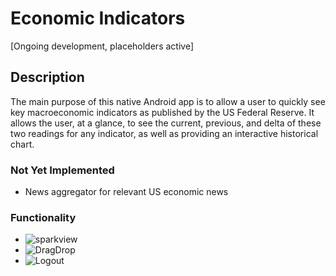 # Economic Indicators 
[Ongoing development, placeholders active]

## Description

The main purpose of this native Android app is to allow a user to quickly see key macroeconomic indicators as published by the US Federal Reserve. It allows the user, at a glance, to see the current, previous, and delta of these two readings for any indicator, as well as providing an interactive historical chart.

### Not Yet Implemented
- News aggregator for relevant US economic news

### Functionality
- ![sparkview](https://github.com/andrewvanvo/EconomicIndicators/assets/74743825/fd0a7ccc-9655-4169-a6ad-27ab7fad15e8)
- ![DragDrop](https://github.com/andrewvanvo/EconomicIndicators/assets/74743825/3397d858-481e-4b40-808c-740a3d9a0ebf)
- ![Logout](https://github.com/andrewvanvo/EconomicIndicators/assets/74743825/1addbc6f-5abf-4e40-bbb1-fffb3510069b)



